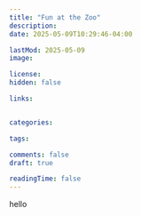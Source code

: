 ```yaml
---
title: "Fun at the Zoo"
description: 
date: 2025-05-09T10:29:46-04:00

lastMod: 2025-05-09
image: 

license: 
hidden: false

links:


categories:

tags:

comments: false
draft: true

readingTime: false
---
```


hello

